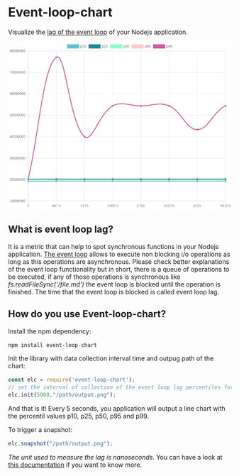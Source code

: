# Event-loop-chart

Visualize the [lag of the event loop](https://davidhettler.net/blog/event-loop-lag/) of your Nodejs application. 

![example](https://raw.githubusercontent.com/rafapaezbas/event-loop-chart/master/images/example.png)

## What is event loop lag?

It is a metric that can help to spot synchronous functions in your Nodejs application. [The event loop](https://nodejs.org/en/docs/guides/event-loop-timers-and-nexttick/) allows to execute non blocking i/o operations as long as this operations are asynchronous. Please check better explanations of the event loop functionality but in short, there is a queue of operations to be executed, if any of those operations is synchronous like _fs.readFileSync('/file.md')_ the event loop is blocked until the operation is finished. The time that the event loop is blocked is called event loop lag.

## How do you use Event-loop-chart?

Install the npm dependency:

```bash
npm install event-loop-chart
```

Init the library with data collection interval time and outpug path of the chart:

```javascript
const elc = require('event-loop-chart');
// set the interval of collection of the event loop lag percentiles for 5000ms
elc.init(5000,"/path/output.png");
```

And that is it! Every 5 seconds, you application will output a line chart with the percentil values p10, p25, p50, p95 and p99.

To trigger a snapshot:

```javascript
elc.snapshot("/path/output.png");
```
*The unit used to measure the lag is nanoseconds.* You can have a look at [this documentation](https://nodejs.org/api/perf_hooks.html#perf_hooks_perf_hooks_monitoreventloopdelay_options) if you want to know more.
 
